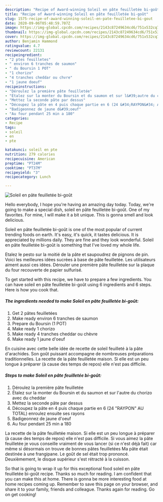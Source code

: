```yaml
---
description: "Recipe of Award-winning Soleil en pâte feuilletée bi-goût"
title: "Recipe of Award-winning Soleil en pâte feuilletée bi-goût"
slug: 1575-recipe-of-award-winning-soleil-en-pate-feuilletee-bi-gout
date: 2020-09-06T05:48:59.707Z
image: https://img-global.cpcdn.com/recipes/2143c87249634cd6/751x532cq70/soleil-en-pate-feuilletee-bi-gout-photo-principale-de-la-recette.jpg
thumbnail: https://img-global.cpcdn.com/recipes/2143c87249634cd6/751x532cq70/soleil-en-pate-feuilletee-bi-gout-photo-principale-de-la-recette.jpg
cover: https://img-global.cpcdn.com/recipes/2143c87249634cd6/751x532cq70/soleil-en-pate-feuilletee-bi-gout-photo-principale-de-la-recette.jpg
author: Benjamin Hammond
ratingvalue: 4.7
reviewcount: 22131
recipeingredient:
- "2 ptes feuilletes"
- " environ 6 tranches de saumon"
- " du Boursin 1 POT"
- "1 chorizo"
- "4 tranches cheddar ou chvre"
- "1 jaune doeuf"
recipeinstructions:
- "Déroulez la première pâte feuilletée"
- "Étalez sur la monter du Boursin et du saumon et sur l&#39;autre du chorizo avec du cheddar"
- "Mettez la seconde pâte par dessus"
- "Découpez la pâte en 4 puis chaque partie en 6 (24 &#34;RAYPON&#34; AU TOTAL) enroulez ensuite ses rayons"
- "Badigeonnez de jaune d&#39;oeuf"
- "Au four pendant 25 min a 180"
categories:
- Recipe
tags:
- soleil
- en
- pte

katakunci: soleil en pte 
nutrition: 279 calories
recipecuisine: American
preptime: "PT24M"
cooktime: "PT37M"
recipeyield: "3"
recipecategory: Lunch

---
```



![Soleil en pâte feuilletée bi-goût](https://img-global.cpcdn.com/recipes/2143c87249634cd6/751x532cq70/soleil-en-pate-feuilletee-bi-gout-photo-principale-de-la-recette.jpg)

Hello everybody, I hope you're having an amazing day today. Today, we're going to make a special dish, soleil en pâte feuilletée bi-goût. One of my favorites. For mine, I will make it a bit unique. This is gonna smell and look delicious.

Soleil en pâte feuilletée bi-goût is one of the most popular of current trending foods on earth. It's easy, it's quick, it tastes delicious. It is appreciated by millions daily. They are fine and they look wonderful. Soleil en pâte feuilletée bi-goût is something that I've loved my whole life.

Etalez le pesto sur la moitié de la pâte et saupoudrez de pignons de pin. Voici les meilleures idées sucrées à base de pâte feuilletée. Les utilisateurs aiment aussi ces idées. Dérouler une première pâte feuilletée sur la plaque du four recouverte de papier sulfurisé.


To get started with this recipe, we have to prepare a few ingredients. You can have soleil en pâte feuilletée bi-goût using 6 ingredients and 6 steps. Here is how you cook that.

<!--inarticleads1-->

##### The ingredients needed to make Soleil en pâte feuilletée bi-goût:

1. Get 2 pâtes feuilletées
1. Make ready  environ 6 tranches de saumon
1. Prepare  du Boursin (1 POT)
1. Make ready 1 chorizo
1. Make ready 4 tranches cheddar ou chèvre
1. Make ready 1 jaune d&#39;oeuf


En cuisine avec cette belle idée de recette de soleil feuilleté à la pâte d&#39;arachides. Son goût puissant accompagne de nombreuses préparations traditionnelles. La recette de la pâte feuilletée maison. Si elle est un peu longue à préparer (à cause des temps de repos) elle n&#39;est pas difficile. 

<!--inarticleads2-->

##### Steps to make Soleil en pâte feuilletée bi-goût:

1. Déroulez la première pâte feuilletée
1. Étalez sur la monter du Boursin et du saumon et sur l&#39;autre du chorizo avec du cheddar
1. Mettez la seconde pâte par dessus
1. Découpez la pâte en 4 puis chaque partie en 6 (24 &#34;RAYPON&#34; AU TOTAL) enroulez ensuite ses rayons
1. Badigeonnez de jaune d&#39;oeuf
1. Au four pendant 25 min a 180


La recette de la pâte feuilletée maison. Si elle est un peu longue à préparer (à cause des temps de repos) elle n&#39;est pas difficile. Si vous aimez la pâte feuilletée je vous conseille vraiment de vous lancer (si ce n&#39;est déjà fait) car même si désormais on trouve de bonnes pâtes feuilletées Ma pâte était destinée à une frangipane. Le goût de sel était trop prononcé. Deuxièmement, le disque supérieur s&#39;est rétracté à la cuisson. 

So that is going to wrap it up for this exceptional food soleil en pâte feuilletée bi-goût recipe. Thanks so much for reading. I am confident that you can make this at home. There is gonna be more interesting food at home recipes coming up. Remember to save this page on your browser, and share it to your family, friends and colleague. Thanks again for reading. Go on get cooking!
